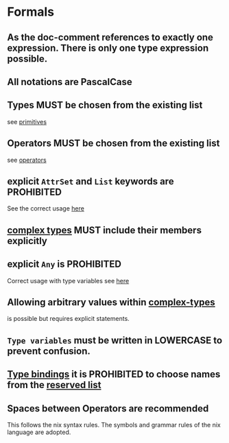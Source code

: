 # Formals

## As the doc-comment references to exactly one expression. There is only one type expression possible.
## All notations are PascalCase
##  Types MUST be chosen from the existing list

 see [primitives](./basic.md)

## Operators MUST be chosen from the existing list

 see [operators](./operators.md)

## explicit `AttrSet` and `List` keywords are PROHIBITED

See the correct usage [here](./complex.md)

## [complex types](./complex.md) MUST include their members explicitly

## explicit `Any` is PROHIBITED

Correct usage with type variables see [here](./type-variables.md)



## Allowing arbitrary values within [complex-types](./complex.md) 

is possible but requires explicit statements.


##  `Type variables` must be written in LOWERCASE to prevent confusion.


## [Type bindings](./operators.md#type-binding) it is PROHIBITED to choose names from the [reserved list](./types.md)


## Spaces between Operators are recommended

This follows the nix syntax rules. The symbols and grammar rules of the nix language are adopted.